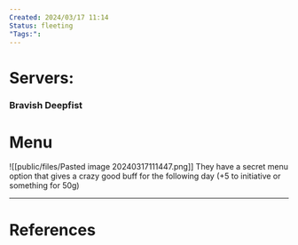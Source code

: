 ```yaml
---
Created: 2024/03/17 11:14
Status: fleeting
"Tags:":
---
```

# Servers:
### Bravish Deepfist
# Menu
![[public/files/Pasted image 20240317111447.png]]
They have a secret menu option that gives a crazy good buff for the following day (+5 to initiative or something for 50g)

---
# References